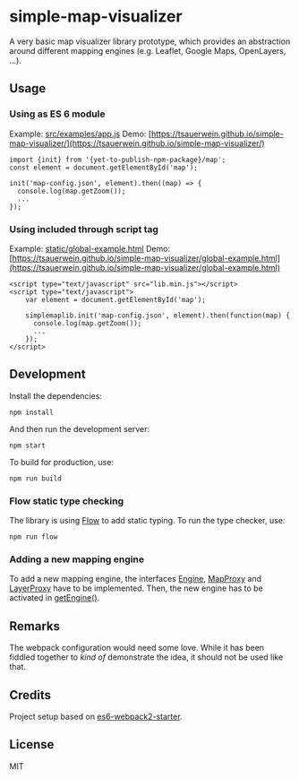 # simple-map-visualizer

A very basic map visualizer library prototype, which provides an
abstraction around different mapping engines (e.g. Leaflet, Google
Maps, OpenLayers, ...).

## Usage

### Using as ES 6 module

Example: [src/examples/app.js](src/examples/app.js)
Demo: [https://tsauerwein.github.io/simple-map-visualizer/](https://tsauerwein.github.io/simple-map-visualizer/)

    import {init} from '{yet-to-publish-npm-package}/map';
    const element = document.getElementById('map');

    init('map-config.json', element).then((map) => {
      console.log(map.getZoom());
      ...
    });

### Using included through script tag

Example: [static/global-example.html](static/global-example.html)
Demo: [https://tsauerwein.github.io/simple-map-visualizer/global-example.html](https://tsauerwein.github.io/simple-map-visualizer/global-example.html)

    <script type="text/javascript" src="lib.min.js"></script>
    <script type="text/javascript">
        var element = document.getElementById('map');

        simplemaplib.init('map-config.json', element).then(function(map) {
          console.log(map.getZoom());
          ...
        });
    </script>

## Development

Install the dependencies:

    npm install

And then run the development server:

    npm start

To build for production, use:

    npm run build

### Flow static type checking

The library is using [Flow](https://flow.org/) to add static typing. To
run the type checker, use:

    npm run flow

### Adding a new mapping engine

To add a new mapping engine, the interfaces [Engine](src/map/engines/engine.js),
[MapProxy](src/map/engines/mapproxy.js) and [LayerProxy](src/map/engines/layerproxy.js) have to be implemented. Then, the new engine has to be activated
in [getEngine()](src/map/engines/index.js).

## Remarks

The webpack configuration would need some love. While it has been fiddled
together to *kind of* demonstrate the idea, it should not be used like that.

## Credits

Project setup based on [es6-webpack2-starter](https://github.com/micooz/es6-webpack2-starter).

## License

MIT

